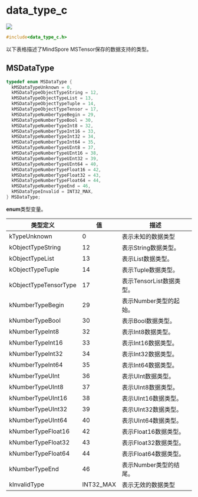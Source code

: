 # data_type_c

<a href="https://gitee.com/mindspore/docs/blob/master/docs/lite/api/source_zh_cn/api_C/data_type_c.md" target="_blank"><img src="https://mindspore-website.obs.cn-north-4.myhuaweicloud.com/website-images/master/resource/_static/logo_source.png"></a>

```C
#include<data_type_c.h>
```

以下表格描述了MindSpore MSTensor保存的数据支持的类型。

## MSDataType

```C
typedef enum MSDataType {
  kMSDataTypeUnknown = 0,
  kMSDataTypeObjectTypeString = 12,
  kMSDataTypeObjectTypeList = 13,
  kMSDataTypeObjectTypeTuple = 14,
  kMSDataTypeObjectTypeTensor = 17,
  kMSDataTypeNumberTypeBegin = 29,
  kMSDataTypeNumberTypeBool = 30,
  kMSDataTypeNumberTypeInt8 = 32,
  kMSDataTypeNumberTypeInt16 = 33,
  kMSDataTypeNumberTypeInt32 = 34,
  kMSDataTypeNumberTypeInt64 = 35,
  kMSDataTypeNumberTypeUInt8 = 37,
  kMSDataTypeNumberTypeUInt16 = 38,
  kMSDataTypeNumberTypeUInt32 = 39,
  kMSDataTypeNumberTypeUInt64 = 40,
  kMSDataTypeNumberTypeFloat16 = 42,
  kMSDataTypeNumberTypeFloat32 = 43,
  kMSDataTypeNumberTypeFloat64 = 44,
  kMSDataTypeNumberTypeEnd = 46,
  kMSDataTypeInvalid = INT32_MAX,
} MSDataType;
```

 **enum**类型变量。

| 类型定义 | 值 | 描述 |
| --- | --- | --- |
|kTypeUnknown | 0 | 表示未知的数据类型 |
|kObjectTypeString| 12 | 表示String数据类型。 |
|kObjectTypeList| 13 | 表示List数据类型。 |
|kObjectTypeTuple| 14 | 表示Tuple数据类型。 |
|kObjectTypeTensorType| 17 | 表示TensorList数据类型。 |
|kNumberTypeBegin| 29 | 表示Number类型的起始。 |
|kNumberTypeBool| 30 | 表示Bool数据类型。 |
|kNumberTypeInt8| 32 | 表示Int8数据类型。 |
|kNumberTypeInt16| 33 | 表示Int16数据类型。 |
|kNumberTypeInt32| 34 | 表示Int32数据类型。 |
|kNumberTypeInt64| 35 | 表示Int64数据类型。 |
|kNumberTypeUInt| 36 | 表示UInt数据类型。 |
|kNumberTypeUInt8| 37 | 表示UInt8数据类型。 |
|kNumberTypeUInt16| 38 | 表示UInt16数据类型。 |
|kNumberTypeUInt32| 39 | 表示UInt32数据类型。 |
|kNumberTypeUInt64| 40 | 表示UInt64数据类型。 |
|kNumberTypeFloat16| 42 | 表示Float16数据类型。 |
|kNumberTypeFloat32| 43 | 表示Float32数据类型。 |
|kNumberTypeFloat64| 44 | 表示Float64数据类型。|
|kNumberTypeEnd| 46 | 表示Number类型的结尾。 |
|kInvalidType | INT32_MAX | 表示无效的数据类型 |
